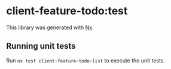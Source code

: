 # client-feature-todo:test

This library was generated with [Nx](https://nx.dev).

## Running unit tests

Run `nx test client-feature-todo-list` to execute the unit tests.
